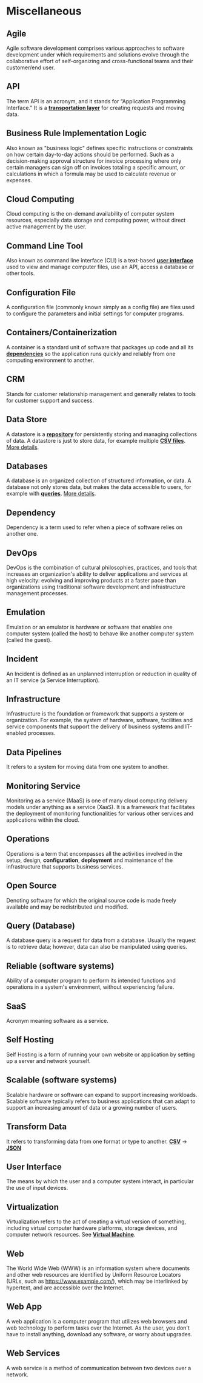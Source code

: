 # Miscellaneous 

## Agile

Agile software development comprises various approaches to software development under which requirements and solutions evolve through the collaborative effort of self-organizing and cross-functional teams and their customer/end user.

## API

The term API is an acronym, and it stands for “Application Programming Interface.” It is a **[transportation layer](https://github.com/non-binary/glossary/blob/main/networking.md#transportation-layer)** for creating requests and moving data.

## Business Rule Implementation Logic

Also known as "business logic" defines specific instructions or constraints on how certain day-to-day actions should be performed. Such as a decision-making approval structure for invoice processing where only certain managers can sign off on invoices totaling a specific amount, or calculations in which a formula may be used to calculate revenue or expenses.

## Cloud Computing

Cloud computing is the on-demand availability of computer system resources, especially data storage and computing power, without direct active management by the user.

## Command Line Tool

Also known as command line interface (CLI) is a text-based **[user interface](https://github.com/non-binary/glossary/blob/main/misc.md#user-interface)** used to view and manage computer files, use an API, access a database or other tools.

## Configuration File

A configuration file (commonly known simply as a config file) are files used to configure the parameters and initial settings for computer programs.

## Containers/Containerization

A container is a standard unit of software that packages up code and all its **[dependencies](https://github.com/non-binary/glossary/blob/main/misc.md#dependency)** so the application runs quickly and reliably from one computing environment to another.

## CRM

Stands for customer relationship management and generally relates to tools for customer support and success.

## Data Store

A datastore is a **[repository](https://github.com/non-binary/glossary/blob/main/version-control.md#repository)** for persistently storing and managing collections of data. A datastore is just to store data, for example multiple **[CSV files](https://github.com/non-binary/glossary/blob/main/file-types.md#csv)**. [More details](https://www.quora.com/What-is-the-difference-between-data-store-and-data-base/answer/Florian-Goossens).

## Databases

A database is an organized collection of structured information, or data. A database not only stores data, but makes the data accessible to users, for example with **[queries](https://github.com/non-binary/glossary/blob/main/misc.md#query-database)**. [More details](https://www.quora.com/What-is-the-difference-between-data-store-and-data-base/answer/Florian-Goossens).

## Dependency

Dependency is a term used to refer when a piece of software relies on another one.

## DevOps

DevOps is the combination of cultural philosophies, practices, and tools that increases an organization's ability to deliver applications and services at high velocity: evolving and improving products at a faster pace than organizations using traditional software development and infrastructure management processes.

## Emulation

Emulation or an emulator is hardware or software that enables one computer system (called the host) to behave like another computer system (called the guest).

## Incident 

An Incident is defined as an unplanned interruption or reduction in quality of an IT service (a Service Interruption).

## Infrastructure

Infrastructure is the foundation or framework that supports a system or organization. For example, the system of hardware, software, facilities and service components that support the delivery of business systems and IT-enabled processes.

## Data Pipelines

It refers to a system for moving data from one system to another.

## Monitoring Service

Monitoring as a service (MaaS) is one of many cloud computing delivery models under anything as a service (XaaS). It is a framework that facilitates the deployment of monitoring functionalities for various other services and applications within the cloud.

## Operations

Operations is a term that encompasses all the activities involved in the setup, design, **configuration**, **deployment** and maintenance of the infrastructure that supports business services.

## Open Source

Denoting software for which the original source code is made freely available and may be redistributed and modified.

## Query (Database)

A database query is a request for data from a database. Usually the request is to retrieve data; however, data can also be manipulated using queries.

## Reliable (software systems)

Ability of a computer program to perform its intended functions and operations in a system's environment, without experiencing failure.

## SaaS

Acronym meaning software as a service.

## Self Hosting

Self Hosting is a form of running your own website or application by setting up a server and network yourself.

## Scalable (software systems)

Scalable hardware or software can expand to support increasing workloads. Scalable software typically refers to business applications that can adapt to support an increasing amount of data or a growing number of users.

## Transform Data

It refers to transforming data from one format or type to another. **[CSV](https://github.com/non-binary/glossary/blob/main/file-types.md#csv)** -> **[JSON](https://github.com/non-binary/glossary/blob/main/file-types.md#json)**

## User Interface

The means by which the user and a computer system interact, in particular the use of input devices.

## Virtualization

Virtualization refers to the act of creating a virtual version of something, including virtual computer hardware platforms, storage devices, and computer network resources. See **[Virtual Machine](https://github.com/non-binary/glossary/blob/main/os.md#virtual-machine)**.

## Web

The World Wide Web (WWW) is an information system where documents and other web resources are identified by Uniform Resource Locators (URLs, such as https://www.example.com/), which may be interlinked by hypertext, and are accessible over the Internet.

## Web App

A web application is a computer program that utilizes web browsers and web technology to perform tasks over the Internet. As the user, you don't have to install anything, download any software, or worry about upgrades.

## Web Services

A web service is a method of communication between two devices over a network.
